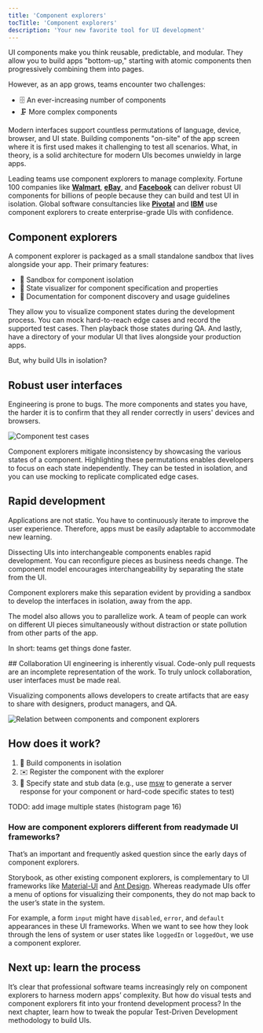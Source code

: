 ```yaml
---
title: 'Component explorers'
tocTitle: 'Component explorers'
description: 'Your new favorite tool for UI development'
---
```


UI components make you think reusable, predictable, and modular. They allow you to build apps "bottom-up," starting with atomic components then progressively combining them into pages.

However, as an app grows, teams encounter two challenges:

- 🗄️ An ever-increasing number of components
- 🗜️ More complex components

Modern interfaces support countless permutations of language, device, browser, and UI state. Building components "on-site" of the app screen where it is first used makes it challenging to test all scenarios. What, in theory, is a solid architecture for modern UIs becomes unwieldy in large apps.

Leading teams use component explorers to manage complexity. Fortune 100 companies like [**Walmart**](https://www.walmart.com/), [**eBay**](https://www.ebay.com/), and [**Facebook**](https://www.facebook.com/) can deliver robust UI components for billions of people because they can build and test UI in isolation. Global software consultancies like [**Pivotal**](https://www.pivotalconsults.com/) and [**IBM**](https://www.ibm.com/) use component explorers to create enterprise-grade UIs with confidence.

## Component explorers

A component explorer is packaged as a small standalone sandbox that lives alongside your app. Their primary features:

- 🧱 Sandbox for component isolation
- 🔭 State visualizer for component specification and properties
- 📑 Documentation for component discovery and usage guidelines

They allow you to visualize component states during the development process. You can mock hard-to-reach edge cases and record the supported test cases. Then playback those states during QA. And lastly, have a directory of your modular UI that lives alongside your production apps.

But, why build UIs in isolation?

## Robust user interfaces

Engineering is prone to bugs. The more components and states you have, the harder it is to confirm that they all render correctly in users' devices and browsers.

![Component test cases](/visual-testing-handbook/component-test-cases.png)

Component explorers mitigate inconsistency by showcasing the various states of a component. Highlighting these permutations enables developers to focus on each state independently. They can be tested in isolation, and you can use mocking to replicate complicated edge cases.

## Rapid development

Applications are not static. You have to continuously iterate to improve the user experience. Therefore, apps must be easily adaptable to accommodate new learning.

Dissecting UIs into interchangeable components enables rapid development. You can reconfigure pieces as business needs change. The component model encourages interchangeability by separating the state from the UI.

Component explorers make this separation evident by providing a sandbox to develop the interfaces in isolation, away from the app.

The model also allows you to parallelize work. A team of people can work on different UI pieces simultaneously without distraction or state pollution from other parts of the app.

In short: teams get things done faster.

## Collaboration
UI engineering is inherently visual. Code-only pull requests are an incomplete representation of the work. To truly unlock collaboration, user interfaces must be made real.

Visualizing components allows developers to create artifacts that are easy to share with designers, product managers, and QA.

![Relation between components and component explorers](/visual-testing-handbook/component-explorer-diagram-optimized.png)

## How does it work?

1. 🔧 Build components in isolation
2. ✉️ Register the component with the explorer
3. 🔬 Specify state and stub data (e.g., use [msw](https://mswjs.io/) to generate a server response for your component or hard-code specific states to test)

<div class="aside">
TODO: add image multiple states (histogram page 16)
</div>

<div class="aside">

</div>

### How are component explorers different from readymade UI frameworks?

That’s an important and frequently asked question since the early days of component explorers.

Storybook, as other existing component explorers, is complementary to UI frameworks like [Material-UI](https://material-ui.com/) and [Ant Design](https://ant.design/). Whereas readymade UIs offer a menu of options for visualizing their components, they do not map back to the user’s state in the system.

For example, a form <code>input</code> might have `disabled`, `error`, and `default` appearances in these UI frameworks. When we want to see how they look through the lens of system or user states like `loggedIn` or `loggedOut`, we use a component explorer.

## Next up: learn the process

It’s clear that professional software teams increasingly rely on component explorers to harness modern apps’ complexity. But how do visual tests and component explorers fit into your frontend development process? In the next chapter, learn how to tweak the popular Test-Driven Development methodology to build UIs.
